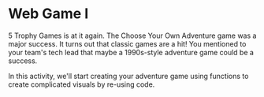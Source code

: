 # Web Game I

5 Trophy Games is at it again. The Choose Your Own Adventure game was a major success. It turns out that classic games are a hit! You mentioned to your team's tech lead that maybe a 1990s-style adventure game could be a success.

In this activity, we'll start creating your adventure game using functions to create complicated visuals by re-using code.